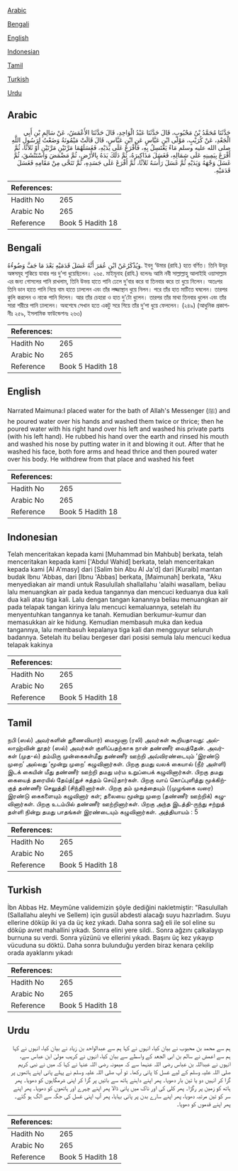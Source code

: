 [Arabic](#arabic)

[Bengali](#bengali)

[English](#english)

[Indonesian](#indonesian)

[Tamil](#tamil)

[Turkish](#turkish)

[Urdu](#urdu)

## Arabic


<div dir="rtl" lang="ar" style={{fontSize:'larger',backgroundColor:'#f8f9fa',padding:20}}>
حَدَّثَنَا مُحَمَّدُ بْنُ مَحْبُوبٍ، قَالَ حَدَّثَنَا عَبْدُ الْوَاحِدِ، قَالَ حَدَّثَنَا الأَعْمَشُ، عَنْ سَالِمِ بْنِ أَبِي الْجَعْدِ، عَنْ كُرَيْبٍ، مَوْلَى ابْنِ عَبَّاسٍ عَنِ ابْنِ عَبَّاسٍ، قَالَ قَالَتْ مَيْمُونَةُ وَضَعْتُ لِرَسُولِ اللَّهِ صلى الله عليه وسلم مَاءً يَغْتَسِلُ بِهِ، فَأَفْرَغَ عَلَى يَدَيْهِ، فَغَسَلَهُمَا مَرَّتَيْنِ مَرَّتَيْنِ أَوْ ثَلاَثًا، ثُمَّ أَفْرَغَ بِيَمِينِهِ عَلَى شِمَالِهِ، فَغَسَلَ مَذَاكِيرَهُ، ثُمَّ دَلَكَ يَدَهُ بِالأَرْضِ، ثُمَّ مَضْمَضَ وَاسْتَنْشَقَ، ثُمَّ غَسَلَ وَجْهَهُ وَيَدَيْهِ ثُمَّ غَسَلَ رَأْسَهُ ثَلاَثًا، ثُمَّ أَفْرَغَ عَلَى جَسَدِهِ، ثُمَّ تَنَحَّى مِنْ مَقَامِهِ فَغَسَلَ قَدَمَيْهِ‏.‏
</div>
<div style={{backgroundColor:'#f8f9fa',padding:20, marginBottom: 10}}><table> <thead> <tr> <th>References:</th> <th></th> </tr> </thead> <tbody><tr><td>Hadith No</td><td>265</td></tr><tr><td>Arabic No</td><td>265</td></tr><tr><td>Reference</td><td>Book 5 Hadith 18</td></tr></tbody></table></div>

## Bengali


<div dir="ltr" lang="bn" style={{fontSize:'larger',backgroundColor:'#f8f9fa',padding:20}}>
وَيُذْكَرُعَنْ ابْنِ عُمَرَ أَنَّهُ غَسَلَ قَدَمَيْهِ بَعْدَ مَا جَفَّ وَضُوءُهُ. ইবনু ‘উমার (রাযি.) হতে বর্ণিত। তিনি উযূর অঙ্গসমূহ শুকিয়ে যাবার পর দু’পা ধুয়েছিলেন। ২৬৫. মাইমূনাহ (রাযি.) বলেনঃ আমি নবী সাল্লাল্লাহু আলাইহি ওয়াসাল্লাম এর জন্য গোসলের পানি রাখলাম, তিনি উভয় হাতে পানি ঢেলে দু’বার করে বা তিনবার করে তা ধুয়ে নিলেন। অতঃপর তিনি ডান হাতে পানি নিয়ে বাম হাতে ঢাললেন এবং তাঁর লজ্জাস্থান ধুয়ে নিলন। পরে তাঁর হাত মাটিতে ঘষলেন। তারপর কুলি করলেন ও নাকে পানি দিলেন। আর তাঁর চেহারা ও হাত দু’টো ধুলেন। তারপর তাঁর মাথা তিনবার ধুলেন এবং তাঁর সারা শরীরে পানি ঢাললেন। অবশেষে সেখান হতে একটু সরে গিয়ে তাঁর দু’পা ধুয়ে ফেললেন। (২৪৯) (আধুনিক প্রকাশনীঃ ২৫৯, ইসলামিক ফাউন্ডেশনঃ ২৬৩)
</div>
<div style={{backgroundColor:'#f8f9fa',padding:20, marginBottom: 10}}><table> <thead> <tr> <th>References:</th> <th></th> </tr> </thead> <tbody><tr><td>Hadith No</td><td>265</td></tr><tr><td>Arabic No</td><td>265</td></tr><tr><td>Reference</td><td>Book 5 Hadith 18</td></tr></tbody></table></div>

## English


<div dir="ltr" lang="en" style={{fontSize:'larger',backgroundColor:'#f8f9fa',padding:20}}>
Narrated Maimuna:I placed water for the bath of Allah's Messenger (ﷺ) and he poured water over his hands and washed them twice or thrice; then he poured water with his right hand over his left and washed his private parts (with his left hand). He rubbed his hand over the earth and rinsed his mouth and washed his nose by putting water in it and blowing it out. After that he washed his face, both fore arms and head thrice and then poured water over his body. He withdrew from that place and washed his feet
</div>
<div style={{backgroundColor:'#f8f9fa',padding:20, marginBottom: 10}}><table> <thead> <tr> <th>References:</th> <th></th> </tr> </thead> <tbody><tr><td>Hadith No</td><td>265</td></tr><tr><td>Arabic No</td><td>265</td></tr><tr><td>Reference</td><td>Book 5 Hadith 18</td></tr></tbody></table></div>

## Indonesian


<div dir="ltr" lang="id" style={{fontSize:'larger',backgroundColor:'#f8f9fa',padding:20}}>
Telah menceritakan kepada kami [Muhammad bin Mahbub] berkata, telah menceritakan kepada kami ['Abdul Wahid] berkata, telah menceritakan kepada kami [Al A'masy] dari [Salim bin Abu Al Ja'd] dari [Kuraib] mantan budak Ibnu 'Abbas, dari [Ibnu 'Abbas] berkata, [Maimunah] berkata, "Aku menyediakan air mandi untuk Rasulullah shallallahu 'alaihi wasallam, beliau lalu menuangkan air pada kedua tangannya dan mencuci keduanya dua kali dua kali atau tiga kali. Lalu dengan tangan kanannya beliau menuangkan air pada telapak tangan kirinya lalu mencuci kemaluannya, setelah itu menyentuhkan tangannya ke tanah. Kemudian berkumur-kumur dan memasukkan air ke hidung. Kemudian membasuh muka dan kedua tangannya, lalu membasuh kepalanya tiga kali dan mengguyur seluruh badannya. Setelah itu beliau bergeser dari posisi semula lalu mencuci kedua telapak kakinya
</div>
<div style={{backgroundColor:'#f8f9fa',padding:20, marginBottom: 10}}><table> <thead> <tr> <th>References:</th> <th></th> </tr> </thead> <tbody><tr><td>Hadith No</td><td>265</td></tr><tr><td>Arabic No</td><td>265</td></tr><tr><td>Reference</td><td>Book 5 Hadith 18</td></tr></tbody></table></div>

## Tamil


<div dir="ltr" lang="ta" style={{fontSize:'larger',backgroundColor:'#f8f9fa',padding:20}}>
நபி (ஸல்) அவர்களின் துணைவியார்) மைமூனா (ரலி) அவர்கள் கூறியதாவது: அல்லாஹ்வின் தூதர் (ஸல்) அவர்கள் குளிப்பதற்காக நான் தண்ணீர் வைத்தேன். அவர்கள் (முத-ல்) தம்மிரு முன்கைகள்மீது தண்ணீர் ஊற்றி அவ்விரண்டையும் ‘இரண்டு முறை’ அல்லது ‘மூன்று முறை’ கழுவினார்கள். பிறகு தமது வலக் கையால் (நீர் அள்ளி) இடக் கையின் மீது தண்ணீர் ஊற்றி தமது மர்ம உறுப்பைக் கழுவினார்கள். பிறகு தமது கையைத் தரையில் தேய்த்(துச் சுத்தம் செய்)தார்கள். பிறகு வாய் கொப்புளித்து மூக்கிற்குத் தண்ணீர் செலுத்தி (சிந்தி)னார்கள். பிறகு தம் முகத்தையும் ((முழங்கை வரை) இரண்டு கைகளையும் கழுவினார் கள்; தலையை மூன்று முறை (தண்ணீர் ஊற்றிக்) கழுவினார்கள். பிறகு உடம்பில் தண்ணீர் ஊற்றினார்கள். பிறகு அந்த இடத்தி-ருந்து சற்றுத் தள்ளி நின்று தமது பாதங்கள் இரண்டையும் கழுவினார்கள். அத்தியாயம் : 5
</div>
<div style={{backgroundColor:'#f8f9fa',padding:20, marginBottom: 10}}><table> <thead> <tr> <th>References:</th> <th></th> </tr> </thead> <tbody><tr><td>Hadith No</td><td>265</td></tr><tr><td>Arabic No</td><td>265</td></tr><tr><td>Reference</td><td>Book 5 Hadith 18</td></tr></tbody></table></div>

## Turkish


<div dir="ltr" lang="tr" style={{fontSize:'larger',backgroundColor:'#f8f9fa',padding:20}}>
İbn Abbas Hz. Meymûne validemizin şöyle dediğini nakletmiştir: "Rasulullah (Sallallahu aleyhi ve Sellem) için gusül abdesti alacağı suyu hazırladım. Suyu ellerine döküp iki ya da üç kez yıkadı. Daha sonra sağ eli ile sol eline su döküp avret mahallini yıkadı. Sonra elini yere sildi.. Sonra ağzını çalkalayıp burnuna su verdi. Sonra yüzünü ve ellerini yıkadı. Başını üç kez yıkayıp vücuduna su döktü. Daha sonra bulunduğu yerden biraz kenara çekilip orada ayaklarını yıkadı
</div>
<div style={{backgroundColor:'#f8f9fa',padding:20, marginBottom: 10}}><table> <thead> <tr> <th>References:</th> <th></th> </tr> </thead> <tbody><tr><td>Hadith No</td><td>265</td></tr><tr><td>Arabic No</td><td>265</td></tr><tr><td>Reference</td><td>Book 5 Hadith 18</td></tr></tbody></table></div>

## Urdu


<div dir="rtl" lang="ur" style={{fontSize:'larger',backgroundColor:'#f8f9fa',padding:20}}>
ہم سے محمد بن محبوب نے بیان کیا، انہوں نے کہا ہم سے عبدالواحد بن زیاد نے بیان کیا، انہوں نے کہا ہم سے اعمش نے سالم بن ابی الجعد کے واسطے سے بیان کیا، انہوں نے کریب مولیٰ ابن عباس سے، انہوں نے عبداللہ بن عباس رضی اللہ عنہما سے کہ میمونہ رضی اللہ عنہا نے کہا کہ میں نے نبی کریم صلی اللہ علیہ وسلم کے لیے غسل کا پانی رکھا۔ تو آپ صلی اللہ علیہ وسلم نے پہلے پانی اپنے ہاتھوں پر گرا کر انہیں دو یا تین بار دھویا۔ پھر اپنے داہنے ہاتھ سے بائیں پر گرا کر اپنی شرمگاہوں کو دھویا۔ پھر ہاتھ کو زمین پر رگڑا۔ پھر کلی کی اور ناک میں پانی ڈالا پھر اپنے چہرے اور ہاتھوں کو دھویا۔ پھر اپنے سر کو تین مرتبہ دھویا، پھر اپنے سارے بدن پر پانی بہایا، پھر آپ اپنی غسل کی جگہ سے الگ ہو گئے۔ پھر اپنے قدموں کو دھویا۔
</div>
<div style={{backgroundColor:'#f8f9fa',padding:20, marginBottom: 10}}><table> <thead> <tr> <th>References:</th> <th></th> </tr> </thead> <tbody><tr><td>Hadith No</td><td>265</td></tr><tr><td>Arabic No</td><td>265</td></tr><tr><td>Reference</td><td>Book 5 Hadith 18</td></tr></tbody></table></div>
